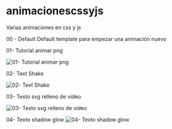 # animacionescssyjs
Varias animaciones en css y js

00 - Default
Default template para empezar una animación nuevo

01- Tutorial animar png

![01- Tutorial animar png](https://user-images.githubusercontent.com/29311335/35525095-cc3d976a-0523-11e8-8018-bb7b67e5fd0b.gif)

02- Text Shake

![02- Text Shake](https://user-images.githubusercontent.com/29311335/35525099-ce4f73c0-0523-11e8-95a3-2c3f5fb8a4f1.gif)

03- Texto svg relleno de video

![03- Texto svg relleno de video](https://user-images.githubusercontent.com/29311335/35640325-25540682-06bd-11e8-9322-e8f68ad694f5.gif)

04- Texto shadow glow
![04- Texto shadow glow](https://user-images.githubusercontent.com/29311335/35641142-a2d3ff02-06bf-11e8-8ac4-3cf9c30a776a.gif)
